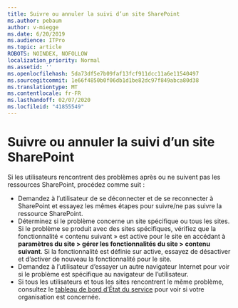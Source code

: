 ```yaml
---
title: Suivre ou annuler la suivi d’un site SharePoint
ms.author: pebaum
author: v-miegge
ms.date: 6/20/2019
ms.audience: ITPro
ms.topic: article
ROBOTS: NOINDEX, NOFOLLOW
localization_priority: Normal
ms.assetid: ''
ms.openlocfilehash: 5da73df5e7b09faf13fcf911dcc11a6e11540497
ms.sourcegitcommit: 1e66f4850b0f06db1d1be82dc97f849abca80d38
ms.translationtype: MT
ms.contentlocale: fr-FR
ms.lasthandoff: 02/07/2020
ms.locfileid: "41855549"
---
```

# <a name="follow-or-un-follow-a-sharepoint-site"></a>Suivre ou annuler la suivi d’un site SharePoint

Si les utilisateurs rencontrent des problèmes après ou ne suivent pas les ressources SharePoint, procédez comme suit :

* Demandez à l’utilisateur de se déconnecter et de se reconnecter à SharePoint et essayez les mêmes étapes pour suivre/ne pas suivre la ressource SharePoint.
* Déterminez si le problème concerne un site spécifique ou tous les sites. Si le problème se produit avec des sites spécifiques, vérifiez que la fonctionnalité « contenu suivant » est active pour le site en accédant à **paramètres du site > gérer les fonctionnalités du site > contenu suivant**. Si la fonctionnalité est définie sur active, essayez de désactiver et d’activer de nouveau la fonctionnalité pour le site.
* Demandez à l’utilisateur d’essayer un autre navigateur Internet pour voir si le problème est spécifique au navigateur de l’utilisateur.
* Si tous les utilisateurs et tous les sites rencontrent le même problème, consultez le [tableau de bord d’État du service](https://admin.microsoft.com/AdminPortal/Home#/servicehealth) pour voir si votre organisation est concernée.
